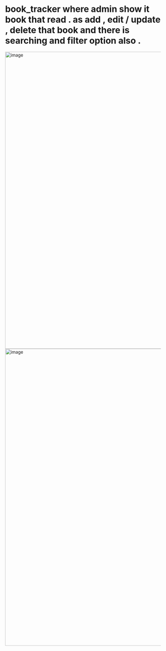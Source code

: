 # book_tracker where admin show it book that read . as add , edit / update , delete that book and there is searching and filter option also .
<img width="959" alt="image" src="https://github.com/user-attachments/assets/4f0037b2-2174-495d-a813-790aafca3a25" />
<img width="959" alt="image" src="https://github.com/user-attachments/assets/e3d70684-7ed6-4c65-a17f-761d519bfee3" />
